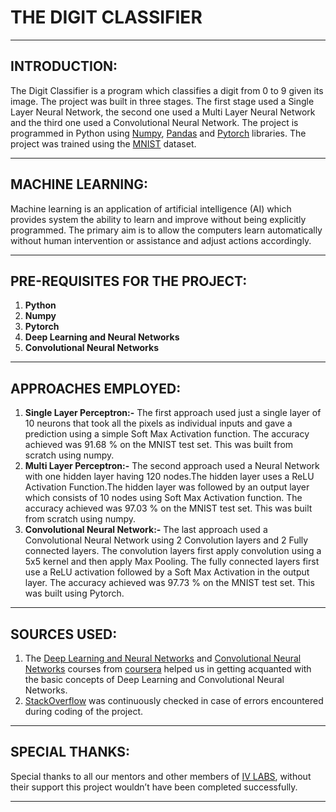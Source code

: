 # THE DIGIT CLASSIFIER
---
## INTRODUCTION:
The Digit Classifier is a program which classifies a digit from 0 to 9 given its image. The project was built in three stages. The first stage used a Single Layer Neural Network, the second one used a Multi Layer Neural Network and the third one used a Convolutional Neural Network. The project is programmed in Python using [Numpy](https://www.numpy.org/), [Pandas](https://pandas.pydata.org/) and [Pytorch](https://pytorch.org/) libraries. The project was trained using the [MNIST](http://yann.lecun.com/exdb/mnist/) dataset.
***
## MACHINE LEARNING:
Machine learning is an application of artificial intelligence (AI) which provides system the ability to learn and improve without being explicitly programmed. The primary aim is to allow the computers learn automatically without human intervention or assistance and adjust actions accordingly. 
***
## PRE-REQUISITES FOR THE PROJECT:
1. **Python**
2. **Numpy**
3. **Pytorch**
4. **Deep Learning and Neural Networks**
5. **Convolutional Neural Networks**
***
## APPROACHES EMPLOYED:
1. **Single Layer Perceptron:-** The first approach used just a single layer of 10 neurons that took all the pixels as individual inputs and gave a prediction using a simple Soft Max Activation function. The accuracy achieved was 91.68 % on the MNIST test set. This was built from scratch using numpy.
2. **Multi Layer Perceptron:-** The second approach used a Neural Network with one hidden layer having 120 nodes.The hidden layer uses a ReLU Activation Function.The hidden layer was followed by an output layer which consists of 10 nodes using Soft Max Activation function. The accuracy achieved was 97.03 % on the MNIST test set. This was built from scratch using numpy.
3. **Convolutional Neural Network:-** The last approach used a Convolutional Neural Network using 2 Convolution layers and 2 Fully connected layers. The convolution layers first apply convolution using a 5x5 kernel and then apply Max Pooling. The fully connected layers first use a ReLU activation followed by a Soft Max Activation in the output layer. The accuracy achieved was 97.73 % on the MNIST test set. This was built using Pytorch.
***
## SOURCES USED:
1. The [Deep Learning and Neural Networks](https://www.coursera.org/learn/neural-networks-deep-learning) and [Convolutional Neural Networks](https://www.coursera.org/learn/convolutional-neural-networks?=) courses from [coursera](https://www.coursera.org/) helped us in getting acquanted with the basic concepts of Deep Learning and Convolutional Neural Networks. 
2. [StackOverflow](https://stackoverflow.com/) was continuously checked in case of errors encountered during coding of the project.
***
## SPECIAL THANKS:
Special thanks to all our mentors and other members of [IV LABS](http://www.ivlabs.in/), without their support this project wouldn’t have been completed successfully.
***
